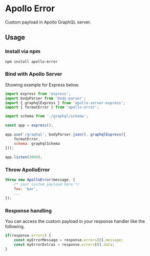 # Apollo Error

Custom payload in Apollo GraphQL server.

## Usage

### Install via npm 

```sh
npm install apollo-error
```

### Bind with Apollo Server

Showing example for Express below.

```javascript
import express from 'express';
import bodyParser from 'body-parser';
import { graphqlExpress } from 'apollo-server-express';
import { formatError } from 'apollo-error';

import schema from './graphql/schema';
 
const app = express();
 
app.use('/graphql', bodyParser.json(), graphqlExpress({
    formatError,
    schema: graphqlSchema
}));
 
app.listen(3000);
```

### Throw ApolloError

```javascript
throw new ApolloError(message, {
    /* your custom payload here */
    foo: 'bar',
    ...
});
```

### Response handling

You can access the custom payload in your response handler like the following.

```javascript
if(response.errors) {
    const myErrorMessage = response.errors[0].message;
    const myErrorExtras = response.errors[0].data;
}
```